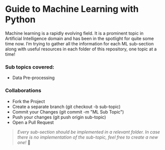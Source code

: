 # Guide to Machine Learning with Python
Machine learning is a rapidly evolving field. It is a prominent topic in Artificial Intelligence domain and has been in the spotlight for quite some time now.
I’m trying to gather all the information for each ML sub-section along with useful resources in each folder of this repository, one topic at a time!

### Sub topics covered:
- Data Pre-processing

### Collaborations
- Fork the Project
- Create a separate branch (git checkout -b sub-topic)
- Commit your Changes (git commit -m "ML Sub Topic")
- Push your changes (git push origin sub-topic)
- Open a Pull Request
> *Every sub-section should be implemented in a relevant folder. In case there is no implementation of the sub-topic, feel free to create a new one!* :beers:
